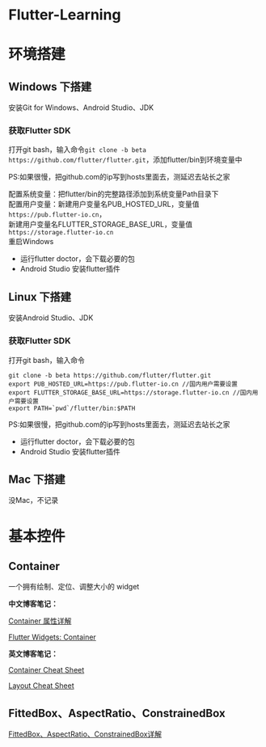 # Flutter-Learning

# 环境搭建

## Windows 下搭建
安装Git for Windows、Android Studio、JDK

### 获取Flutter SDK
打开git bash，输入命令`git clone -b beta https://github.com/flutter/flutter.git`，添加flutter/bin到环境变量中

PS:如果很慢，把github.com的ip写到hosts里面去，测延迟去站长之家

配置系统变量：把flutter/bin的完整路径添加到系统变量Path目录下  
配置用户变量：新建用户变量名PUB_HOSTED_URL，变量值`https://pub.flutter-io.cn`，  
             新建用户变量名FLUTTER_STORAGE_BASE_URL，变量值`https://storage.flutter-io.cn`  
重启Windows

- 运行flutter doctor，会下载必要的包
- Android Studio 安装flutter插件

## Linux 下搭建
安装Android Studio、JDK

### 获取Flutter SDK
打开git bash，输入命令
```
git clone -b beta https://github.com/flutter/flutter.git
export PUB_HOSTED_URL=https://pub.flutter-io.cn //国内用户需要设置
export FLUTTER_STORAGE_BASE_URL=https://storage.flutter-io.cn //国内用户需要设置
export PATH=`pwd`/flutter/bin:$PATH
```
PS:如果很慢，把github.com的ip写到hosts里面去，测延迟去站长之家

- 运行flutter doctor，会下载必要的包
- Android Studio 安装flutter插件

## Mac 下搭建
没Mac，不记录

# 基本控件
## Container
一个拥有绘制、定位、调整大小的 widget

**中文博客笔记：**

[Container 属性详解](https://juejin.im/post/5b3c27a3e51d4519475ee8d8)

[Flutter Widgets: Container](https://juejin.im/entry/5b0425256fb9a07a99193162)

**英文博客笔记：**

[Container Cheat Sheet](https://medium.com/jlouage/container-de5b0d3ad184)

[Layout Cheat Sheet](https://proandroiddev.com/flutter-layout-cheat-sheet-5363348d037e)


##  FittedBox、AspectRatio、ConstrainedBox

[FittedBox、AspectRatio、ConstrainedBox详解](https://juejin.im/post/5b2d04eef265da59951fe796)
